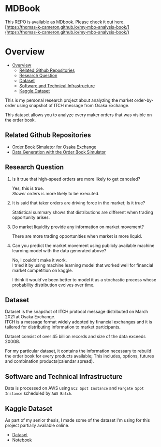 # MDBook
This REPO is available as MDbook. Please check it out here.
[https://thomas-k-cameron.github.io/my-mbo-analysis-book/](https://thomas-k-cameron.github.io/my-mbo-analysis-book/)

# Overview
- [Overview](#overview)
  - [Related Github Repositories](#related-github-repositories)
  - [Research Question](#research-question)
  - [Dataset](#dataset)
  - [Software and Technical Infrastructure](#software-and-technical-infrastructure)
  - [Kaggle Dataset](#kaggle-dataset)

This is my personal research project about analyzing the market order-by-order using snapshot of ITCH message from Osaka Exchange.

This dataset allows you to analyze every maker orders that was visible on the order book.

## Related Github Repositories
- [Order Book Simulator for Osaka Exchange](https://github.com/thomas-k-cameron/jpx_mbo_orderbook)
- [Data Generation with the Order Book Simulator](https://github.com/thomas-k-cameron/jpx_mbo_features)

## Research Question  
  1. Is it true that high-speed orders are more likely to get canceled?  
    
      Yes, this is true.   
      *Slower* orders is more likely to be executed.

  2. It is said that taker orders are driving force in the market; Is it true?  
      
      Statistical summary shows that distributions are different when trading opportunity arises.

  3. Do market liquidity provide any information on market movement?   
      
      There are more trading opportunities when market is more liquid.  
      
  4. Can you predict the market movement using publicly available machine learning model with the data generated above?  

       No, I couldn't make it work.  
       I tried it by using machine learning model that worked well for financial market competition on kaggle.

       I think it would've been better to model it as a stochastic process whose probability distribution evolves over time.

## Dataset  
  Dataset is the snapshot of ITCH protocol message distributed on March 2021 at Osaka Exchange.   
  ITCH is a message format widely adopted by financial exchanges and it is tailored for distributing information to market participants.  
  
  Dataset consist of over 45 billion records and size of the data exceeds 200GB.  

  For my particular dataset, it contains the information necessary to rebuild the order book for every products available;
  This includes, options, futures and combination products(calendar spread).  

## Software and Technical Infrastructure
Data is processed on AWS using `EC2 Spot Instance` and `Fargate Spot Instance` scheduled by `AWS Batch`.

  
## Kaggle Dataset  
  As part of my senior thesis, I made some of the dataset I'm using for this project partially available online.

  - [Dataset](https://www.kaggle.com/datasets/a53e93e57a1/maker-order-dataset-osaka-20210301)
  - [Notebook](https://www.kaggle.com/code/a53e93e57a1/analyzing-high-frequency-trader-by-order)

